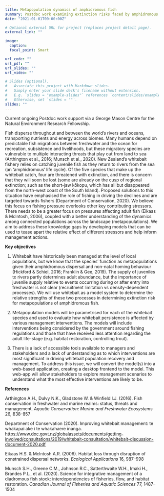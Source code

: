 ```yaml
---
title: Metapopulation dynamics of amphidromous fish
summary: Postdoc work examining extinction risks faced by amphidromous fish, such as whitebait in New Zealand.
date: "2021-01-01T00:00:00Z"

# Optional external URL for project (replaces project detail page).
external_link: ""

image:
  caption:
  focal_point: Smart

url_code: ""
url_pdf: ""
url_slides: ""
url_video: ""

# Slides (optional).
#   Associate this project with Markdown slides.
#   Simply enter your slide deck's filename without extension.
#   E.g. `slides = "example-slides"` references `content/slides/example-slides.md`.
#   Otherwise, set `slides = ""`.
slides: ""
---
```


Current ongoing Postdoc work support via a George Mason Centre for the Natural Environment Research Fellowship. 

Fish disperse throughout and between the world’s rivers and oceans, transporting nutrients and energy across biomes. Many humans depend on predictable fish migrations between freshwater and the ocean for recreation, subsistence and livelihoods, but these migratory species are vulnerable to multiple interacting threats that play out from land to sea (Arthington et al., 2016; Munsch et al., 2020). New Zealand’s whitebait fishery relies on catching juvenile fish as they return to rivers from the sea (an ‘amphidromous’ life cycle). Of the five species that make up the whitebait catch, four are threatened with extinction, and there is concern that they will soon be lost (some are already on the cusp of regional extinction; such as the short-jaw kōkopu, which has all but disappeared from the north-west coast of the South Island). Proposed solutions to this situation have emphasised the role of fishing in driving the declines and are targeted towards fishers (Department of Conservation, 2020). We believe this focus on fishing pressure overlooks other key contributing stressors. There needs to be a greater focus on pressures affecting adult fish (Eikaas & McIntosh, 2006), coupled with a better understanding of the dynamics among connected populations across the landscape (metapopulations). We aim to address these knowledge gaps by developing models that can be used to tease apart the relative effect of different stressors and help inform management actions.


**Key objectives**

1. Whitebait have historically been managed at the level of local populations, but we know that the species’ function as metapopulations given their amphidromous dispersal and non-natal homing behaviour (Hickford & Schiel, 2016; Franklin & Gee, 2019). The supply of juveniles to rivers partly determines adult abundance, but the importance of juvenile supply relative to events occurring during or after entry into freshwater is not clear (recruitment limitation vs density-dependent processes). We will use whitebait as a model system to determine the relative strengths of these two processes in determining extinction risk for metapopulations of amphidromous fish.


2. Metapopulation models will be parametrised for each of the whitebait species and used to evaluate how whitebait persistence is affected by various management interventions. The models will include interventions being considered by the government around fishing regulations and those that have received less attention regarding the adult life-stage (e.g. habitat restoration, controlling trout).  


3. There is a lack of accessible tools available to managers and stakeholders and a lack of understanding as to which interventions are most significant in driving whitebait population recovery and management. To address this issue, we will convert the model(s) into a web-based application, creating a desktop frontend to the model. This web-app will allow stakeholders to explore management scenarios to understand what the most effective interventions are likely to be. 


**References**

Arthington A.H., Dulvy N.K., Gladstone W. & Winfield I.J. (2016). Fish conservation in freshwater and marine realms: status, threats and management. *Aquatic Conservation: Marine and Freshwater Ecosystems* 26, 838–857

Department of Conservation (2020). Improving whitebait management: te whakapai ake i te whakahaere īnanga. https://www.doc.govt.nz/globalassets/documents/getting-involved/consultations/2019/whitebait-consultation/whitebait-discussion-document-2020.pdf

Eikaas H.S. & McIntosh A.R. (2006). Habitat loss through disruption of constrained dispersal networks. *Ecological Applications* 16, 987–998

Munsch S.H., Greene C.M., Johnson R.C., Satterthwaite W.H., Imaki H., Brandes P.L., et al. (2020). Science for integrative management of a diadromous fish stock: interdependencies of fisheries, flow, and habitat restoration. *Canadian Journal of Fisheries and Aquatic Sciences* 77, 1487–1504

